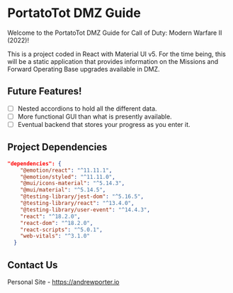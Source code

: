 # PortatoTot DMZ Guide

Welcome to the PortatoTot DMZ Guide for Call of Duty: Modern Warfare II (2022)!

This is a project coded in React with Material UI v5. For the time being, this will be a static application that provides information on the Missions and Forward Operating Base upgrades available in DMZ.

## Future Features!

- [ ] Nested accordions to hold all the different data.
- [ ] More functional GUI than what is presently available.
- [ ] Eventual backend that stores your progress as you enter it.

## Project Dependencies

``` JSON
"dependencies": {
    "@emotion/react": "^11.11.1",
    "@emotion/styled": "^11.11.0",
    "@mui/icons-material": "^5.14.3",
    "@mui/material": "^5.14.5",
    "@testing-library/jest-dom": "^5.16.5",
    "@testing-library/react": "^13.4.0",
    "@testing-library/user-event": "^14.4.3",
    "react": "^18.2.0",
    "react-dom": "^18.2.0",
    "react-scripts": "^5.0.1",
    "web-vitals": "^3.1.0"
  }
```

## Contact Us

Personal Site - <https://andrewporter.io>
